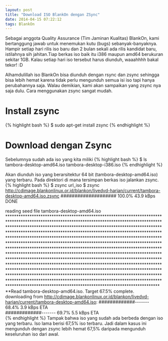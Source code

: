 ```yaml
---
layout: post
title: "Download ISO BlankOn dengan ZSync"
date: 2014-04-15 07:22:12
tags: BlankOn
---
```

Sebagai anggota Quality Assurance (Tim Jaminan Kualitas) BlankOn, kami bertanggung jawab untuk menemukan kutu (bugs) sebanyak-banyaknya. Hampir setiap hari rilis iso baru dan 2 bulan sekali ada rilis kandidat baru, istilahnya sih jahitan.Tiap berkas iso baik itu i386 maupun amd64 berukuran sekitar 1GB. Kalau setiap hari iso tersebut harus diunduh, waaahhhh bakal tekor! :D

Alhamdulillah iso BlankOn bisa diunduh dengan rsync dan zsync sehingga bisa lebih hemat karena tidak perlu mengunduh semua isi iso tapi hanya perubahannya saja. Walau demikian, kami akan sampaikan yang zsync nya saja dulu. Cara menggunakan zsync sangat mudah.
# Install zsync
{% highlight bash %}
$ sudo apt-get install zsync
{% endhighlight %}

# Download dengan Zsync
Sebelumnya sudah ada iso yang kita miliki
{% highlight bash %}
$ ls
tambora-desktop-amd64.iso
tambora-desktop-i386.iso
{% endhighlight %}

Akan diunduh iso yang berarsitektur 64 bit (tambora-desktop-amd64.iso) yang terbaru. Pada direktori di mana tersimpan berkas iso jalankan zsync. 
{% highlight bash %}
$ zsync url_iso
$ zsync http://cdimage.blankonlinux.or.id/blankon/livedvd-harian/current/tambora-desktop-amd64.iso.zsync 
#################### 100.0% 43.9 kBps DONE      

reading seed file tambora-desktop-amd64.iso ***********************************************************************************************************************************************************************************************************************************************************************************************************************************************************************************************************************************************************************************************************************************************************************************************************************************************************************************************************************************************************************************************************************************************************************************************************************************************************************************************************************************Read tambora-desktop-amd64.iso. Target 67.5% complete.      
downloading from http://cdimage.blankonlinux.or.id/blankon/livedvd-harian/current/tambora-desktop-amd64.iso: 
#############------- 68.4% 3.9 kBps         ETA  
#############------- 69.7% 5.5 kBps         ETA  
{% endhighlight %}
Tampak bahwa iso yang sudah ada berbeda dengan iso yang terbaru. Iso lama berisi 67,5% iso terbaru. Jadi dalam kasus ini mengunduh dengan zsync lebih hemat 67,5% daripada mengunduh keseluruhan iso dari awal.
